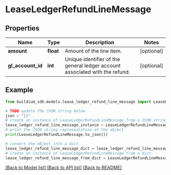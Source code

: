 # LeaseLedgerRefundLineMessage


## Properties

Name | Type | Description | Notes
------------ | ------------- | ------------- | -------------
**amount** | **float** | Amount of the line item. | [optional] 
**gl_account_id** | **int** | Unique identifier of the general ledger account associated with the refund. | [optional] 

## Example

```python
from buildium_sdk.models.lease_ledger_refund_line_message import LeaseLedgerRefundLineMessage

# TODO update the JSON string below
json = "{}"
# create an instance of LeaseLedgerRefundLineMessage from a JSON string
lease_ledger_refund_line_message_instance = LeaseLedgerRefundLineMessage.from_json(json)
# print the JSON string representation of the object
print(LeaseLedgerRefundLineMessage.to_json())

# convert the object into a dict
lease_ledger_refund_line_message_dict = lease_ledger_refund_line_message_instance.to_dict()
# create an instance of LeaseLedgerRefundLineMessage from a dict
lease_ledger_refund_line_message_from_dict = LeaseLedgerRefundLineMessage.from_dict(lease_ledger_refund_line_message_dict)
```
[[Back to Model list]](../README.md#documentation-for-models) [[Back to API list]](../README.md#documentation-for-api-endpoints) [[Back to README]](../README.md)


